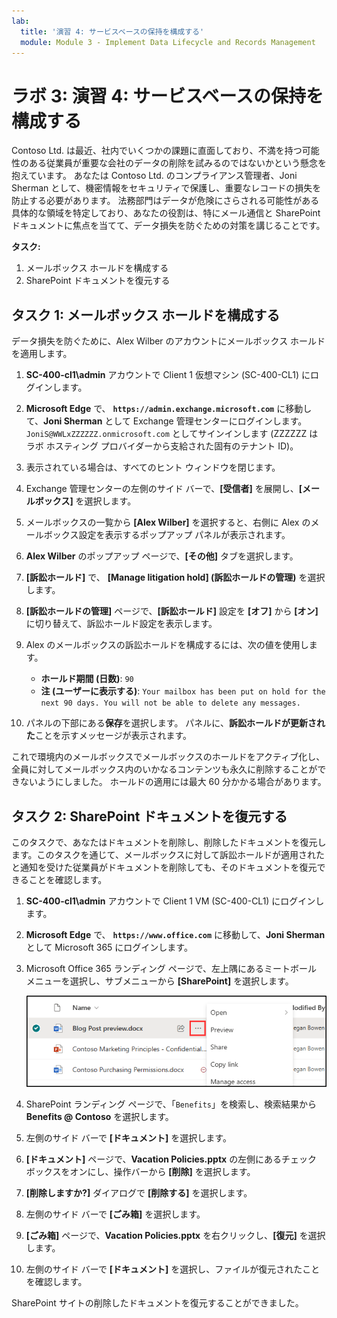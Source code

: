 ```yaml
---
lab:
  title: '演習 4: サービスベースの保持を構成する'
  module: Module 3 - Implement Data Lifecycle and Records Management
---
```


# ラボ 3: 演習 4: サービスベースの保持を構成する

Contoso Ltd. は最近、社内でいくつかの課題に直面しており、不満を持つ可能性のある従業員が重要な会社のデータの削除を試みるのではないかという懸念を抱えています。 あなたは Contoso Ltd. のコンプライアンス管理者、Joni Sherman として、機密情報をセキュリティで保護し、重要なレコードの損失を防止する必要があります。 法務部門はデータが危険にさらされる可能性がある具体的な領域を特定しており、あなたの役割は、特にメール通信と SharePoint ドキュメントに焦点を当てて、データ損失を防ぐための対策を講じることです。

**タスク:**

1. メールボックス ホールドを構成する
1. SharePoint ドキュメントを復元する

## タスク 1: メールボックス ホールドを構成する

データ損失を防ぐために、Alex Wilber のアカウントにメールボックス ホールドを適用します。

1. **SC-400-cl1\admin** アカウントで Client 1 仮想マシン (SC-400-CL1) にログインします。

1. **Microsoft Edge** で、 **`https://admin.exchange.microsoft.com`** に移動して、**Joni Sherman** として Exchange 管理センターにログインします。 `JoniS@WWLxZZZZZZ.onmicrosoft.com` としてサインインします (ZZZZZZ はラボ ホスティング プロバイダーから支給された固有のテナント ID)。

1. 表示されている場合は、すべてのヒント ウィンドウを閉じます。

1. Exchange 管理センターの左側のサイド バーで、**[受信者]** を展開し、**[メールボックス]** を選択します。

1. メールボックスの一覧から **[Alex Wilber]** を選択すると、右側に Alex のメールボックス設定を表示するポップアップ パネルが表示されます。

1. **Alex Wilber** のポップアップ ページで、**[その他]** タブを選択します。

1. **[訴訟ホールド]** で、 **[Manage litigation hold] (訴訟ホールドの管理)** を選択します。

1. **[訴訟ホールドの管理]** ページで、**[訴訟ホールド]** 設定を **[オフ]** から **[オン]** に切り替えて、訴訟ホールド設定を表示します。

1. Alex のメールボックスの訴訟ホールドを構成するには、次の値を使用します。

    - **ホールド期間 (日数)**: `90`
    - **注 (ユーザーに表示する)**: `Your mailbox has been put on hold for the next 90 days. You will not be able to delete any messages.`

1. パネルの下部にある**保存**を選択します。 パネルに、**訴訟ホールドが更新された**ことを示すメッセージが表示されます。

これで環境内のメールボックスでメールボックスのホールドをアクティブ化し、全員に対してメールボックス内のいかなるコンテンツも永久に削除することができないようにしました。 ホールドの適用には最大 60 分かかる場合があります。

## タスク 2: SharePoint ドキュメントを復元する

このタスクで、あなたはドキュメントを削除し、削除したドキュメントを復元します。このタスクを通じて、メールボックスに対して訴訟ホールドが適用されたと通知を受けた従業員がドキュメントを削除しても、そのドキュメントを復元できることを確認します。

1. **SC-400-cl1\admin** アカウントで Client 1 VM (SC-400-CL1) にログインします。

1. **Microsoft Edge** で、 **`https://www.office.com`** に移動して、**Joni Sherman** として Microsoft 365 にログインします。

1. Microsoft Office 365 ランディング ページで、左上隅にあるミートボール メニューを選択し、サブメニューから **[SharePoint]** を選択します。

   ![アクション メニューを表示するための省略記号がある場所を示すスクリーンショット。](../Media/show-more-actions-sharepoint.png)

1. SharePoint ランディング ページで、「`Benefits`」を検索し、検索結果から **Benefits @ Contoso** を選択します。

1. 左側のサイド バーで **[ドキュメント]** を選択します。

1. **[ドキュメント]** ページで、**Vacation Policies.pptx** の左側にあるチェック ボックスをオンにし、操作バーから **[削除]** を選択します。

1. **[削除しますか?]** ダイアログで **[削除する]** を選択します。

1. 左側のサイド バーで **[ごみ箱]** を選択します。

1. **[ごみ箱]** ページで、**Vacation Policies.pptx** を右クリックし、**[復元]** を選択します。

1. 左側のサイド バーで **[ドキュメント]** を選択し、ファイルが復元されたことを確認します。

SharePoint サイトの削除したドキュメントを復元することができました。
